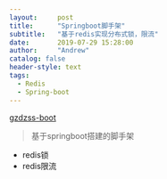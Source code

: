 ```yaml
---
layout:     post
title:      "Springboot脚手架"
subtitle:   "基于redis实现分布式锁，限流"
date:       2019-07-29 15:28:00
author:     "Andrew"
catalog: false
header-style: text
tags:
  - Redis 
  - Spring-boot
---
```



[gzdzss-boot](https://github.com/gzdzss/gzdzss-boot)  
> 基于springboot搭建的脚手架
- redis锁
- redis限流 